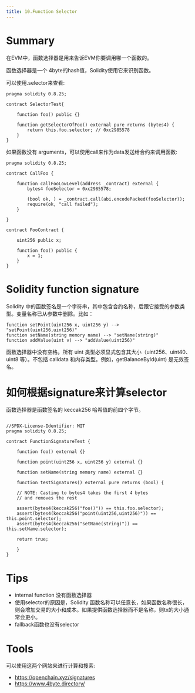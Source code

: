 ```yaml
---
title: 10.Function Selector
---
```


# Summary
在EVM中，函数选择器是用来告诉EVM你要调用哪一个函数的。

函数选择器是一个 4byte的hash值，Solidity使用它来识别函数。

可以使用.selector来查看:
```solidity
pragma solidity 0.8.25;

contract SelectorTest{

	function foo() public {}

	function getSelectorOfFoo() external pure returns (bytes4) {
		return this.foo.selector; // 0xc2985578
	}
}
```
如果函数没有 arguments，可以使用call来作为data发送给合约来调用函数:
```solidity
pragma solidity 0.8.25;

contract CallFoo {

	function callFooLowLevel(address _contract) external {
		bytes4 fooSelector = 0xc2985578;

		(bool ok, ) = _contract.call(abi.encodePacked(fooSelector)); 
		require(ok, "call failed");
	}

}

contract FooContract {

	uint256 public x;

	function foo() public {
		x = 1;
	}
}
```

# Solidity function signature
Solidity 中的函数签名是一个字符串，其中包含合约名称，后跟它接受的参数类型。变量名称已从参数中删除。比如：
```solidity
function setPoint(uint256 x, uint256 y) --> "setPoint(uint256,uint256)"
function setName(string memory name) --> "setName(string)"
function addValue(uint v) --> "addValue(uint256)"
```
函数选择器中没有空格。所有 uint 类型必须显式包含其大小（uint256、uint40、uint8 等）。不包括 calldata 和内存类型。例如，getBalanceById(uint) 是无效签名。

# 如何根据signature来计算selector
函数选择器是函数签名的 keccak256 哈希值的前四个字节。
```solidity

//SPDX-License-Identifier: MIT
pragma solidity 0.8.25;

contract FunctionSignatureTest {

	function foo() external {}
	
	function point(uint256 x, uint256 y) external {}
	
	function setName(string memory name) external {}
	
	function testSignatures() external pure returns (bool) {
	
	// NOTE: Casting to bytes4 takes the first 4 bytes
	// and removes the rest

	assert(bytes4(keccak256("foo()")) == this.foo.selector);
	assert(bytes4(keccak256("point(uint256,uint256)")) == this.point.selector);
	assert(bytes4(keccak256("setName(string)")) == this.setName.selector);
	
	return true;

	}
}
```
# Tips
- internal function 没有函数选择器
- 使用selector的原因是，Solidity 函数名称可以任意长，如果函数名称很长，则会增加交易的大小和成本。如果提供函数选择器而不是名称，则tx的大小通常会更小。
- fallback函数也没有selector

# Tools
可以使用这两个网站来进行计算和搜索:
- https://openchain.xyz/signatures
- https://www.4byte.directory/